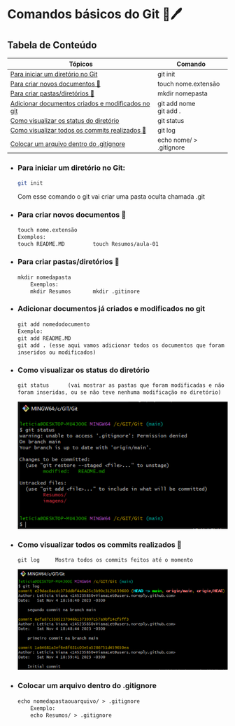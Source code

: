 # Comandos básicos do Git 📖🖊

## Tabela de Conteúdo
| Tópicos | Comando |
| ------  | ------- |
|[Para iniciar um diretório no Git](#para-iniciar-um-diretório-no-git)| git init |
| [Para criar novos documentos 📄](#para-criar-novos-documentos-📄)| touch nome.extensão
|[Para criar pastas/diretórios 📂](#para-criar-pastasdiretórios-📂)| mkdir nomepasta|
|[Adicionar documentos criados e modificados no git](#adicionar-documentos-já-criados-e-modificados-no-git)| git add nome <br> git add . |
|[Como visualizar os status do diretório](#como-visualizar-os-status-do-diretório)| git status |
|[Como visualizar todos os commits realizados 🔎](#como-visualizar-todos-os-commits-realizados-🔎)| git log
|[Colocar um arquivo dentro do .gitignore](#colocar-um-arquivo-dentro-do-gitignore)| echo nome/ > .gitignore
- ### Para iniciar um diretório no Git:
    ``` bash
    git init
    ```
    Com esse comando o git vai criar uma pasta oculta chamada .git

- ### Para criar novos documentos 📄
    ```
    touch nome.extensão
    Exemplos:
    touch README.MD         touch Resumos/aula-01
    ```
- ### Para criar pastas/diretórios 📂
    ```
    mkdir nomedapasta
        Exemplos:
        mkdir Resumos       mkdir .gitinore
    ```
- ### Adicionar documentos já criados e modificados no git 
    ```
    git add nomedodocumento
    Exemplo:
    git add README.MD
    git add . (esse aqui vamos adicionar todos os documentos que foram inseridos ou modificados)
    ```

- ### Como visualizar os status do diretório
    ```
    git status      (vai mostrar as pastas que foram modificadas e não foram inseridas, ou se não teve nenhuma modificação no diretório)
    ```
     <img src="../imagens/cmd-Git status.PNG">
- ### Como visualizar todos os commits realizados 🔎 
    ``` 
    git log     Mostra todos os commits feitos até o momento
    ```     
    <img src="../imagens/cmd-Git log.PNG">
    

- ### Colocar um arquivo dentro do .gitignore 
    ```
    echo nomedapastaouarquivo/ > .gitignore
        Exemplo:
        echo Resumos/ > .gitignore
    ```
